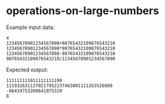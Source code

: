 # operations-on-large-numbers
Example input data:
```
4
12345678901234567890+98765432109876543210
12345678901234567890*98765432109876543210
12345678901234567890-98765432109876543210
98765432109876543210/12345678901234567890
```
Expected output:
```
111111111011111111100
1219326311370217952237463801111263526900
-86419753208641975320
8
```
